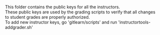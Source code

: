 This folder contains the public keys for all the instructors.  
These public keys are used by the grading scripts to verify that all changes to student grades are properly authorized.  
To add new instructor keys, go 'gitlearn/scripts' and run 'instructortools-addgrader.sh'  
